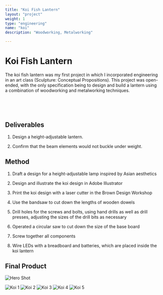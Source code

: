 ```yaml
---
title: "Koi Fish Lantern"
layout: "project"
weight: 1
type: "engineering"
name: "koi"
description: "Woodworking, Metalworking"

---
```


# Koi Fish Lantern

The koi fish lantern was my first project in which I incorporated engineering in an art class (Sculpture: Conceptual Propositions). This project was open-ended, with the only specification being to design and build a lantern using a combination of woodworking and metalworking techniques.

<!-- DO NOT TOUCH -->
​
<!-- DO NOT TOUCH -->
​
<!-- DO NOT TOUCH -->

## Deliverables

1) Design a height-adjustable lantern.

2) Confirm that the beam elements would not buckle under weight.

## Method

1) Draft a design for a height-adjustable lamp inspired by Asian aesthetics

2) Design and illustrate the koi design in Adobe Illustrator

3) Print the koi design with a laser cutter in the Brown Design Workshop

4) Use the bandsaw to cut down the lengths of wooden dowels

5) Drill holes for the screws and bolts, using hand drills as well as drill presses, adjusting the sizes of the drill bits as necessary

6) Operated a circular saw to cut down the size of the base board

7) Screw together all components

8) Wire LEDs with a breadboard and batteries, which are placed inside the koi lantern


## Final Product

![Hero Shot](/img/koititle.png)

![Koi 1](/img/z2.jpg)
![Koi 2](/img/z1.jpg)
![Koi 3](/img/z3.jpg)
![Koi 4](/img/z4.jpg)
![Koi 5](/img/z5.jpg)
